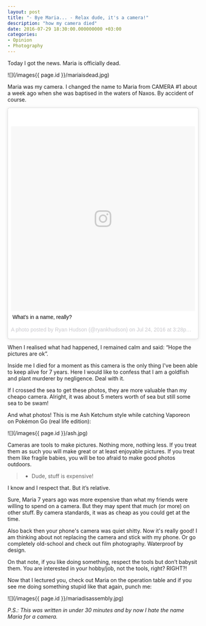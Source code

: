 ```yaml
---
layout: post
title: "- Bye Maria... - Relax dude, it's a camera!"
description: "how my camera died"
date: 2016-07-29 18:30:00.000000000 +03:00
categories:
- Opinion
- Photography
---
```

Today I got the news. Maria is officially dead.

![](/images{{ page.id }}/mariaisdead.jpg)

Maria was my camera. I changed the name to Maria from CAMERA #1 about a week ago when she was baptised in the waters of Naxos. By accident of course.

<blockquote class="instagram-media" data-instgrm-captioned data-instgrm-version="7" style=" background:#FFF; border:0; border-radius:3px; box-shadow:0 0 1px 0 rgba(0,0,0,0.5),0 1px 10px 0 rgba(0,0,0,0.15); margin: 1px; max-width:658px; padding:0; width:99.375%; width:-webkit-calc(100% - 2px); width:calc(100% - 2px);"><div style="padding:8px;"> <div style=" background:#F8F8F8; line-height:0; margin-top:40px; padding:50.0% 0; text-align:center; width:100%;"> <div style=" background:url(data:image/png;base64,iVBORw0KGgoAAAANSUhEUgAAACwAAAAsCAMAAAApWqozAAAABGdBTUEAALGPC/xhBQAAAAFzUkdCAK7OHOkAAAAMUExURczMzPf399fX1+bm5mzY9AMAAADiSURBVDjLvZXbEsMgCES5/P8/t9FuRVCRmU73JWlzosgSIIZURCjo/ad+EQJJB4Hv8BFt+IDpQoCx1wjOSBFhh2XssxEIYn3ulI/6MNReE07UIWJEv8UEOWDS88LY97kqyTliJKKtuYBbruAyVh5wOHiXmpi5we58Ek028czwyuQdLKPG1Bkb4NnM+VeAnfHqn1k4+GPT6uGQcvu2h2OVuIf/gWUFyy8OWEpdyZSa3aVCqpVoVvzZZ2VTnn2wU8qzVjDDetO90GSy9mVLqtgYSy231MxrY6I2gGqjrTY0L8fxCxfCBbhWrsYYAAAAAElFTkSuQmCC); display:block; height:44px; margin:0 auto -44px; position:relative; top:-22px; width:44px;"></div></div> <p style=" margin:8px 0 0 0; padding:0 4px;"> <a href="https://www.instagram.com/p/BIQs-t5j8OL/" style=" color:#000; font-family:Arial,sans-serif; font-size:14px; font-style:normal; font-weight:normal; line-height:17px; text-decoration:none; word-wrap:break-word;" target="_blank">What&#39;s in a name, really?</a></p> <p style=" color:#c9c8cd; font-family:Arial,sans-serif; font-size:14px; line-height:17px; margin-bottom:0; margin-top:8px; overflow:hidden; padding:8px 0 7px; text-align:center; text-overflow:ellipsis; white-space:nowrap;">A photo posted by Ryan Hudson (@ryankhudson) on <time style=" font-family:Arial,sans-serif; font-size:14px; line-height:17px;" datetime="2016-07-24T22:28:17+00:00">Jul 24, 2016 at 3:28pm PDT</time></p></div></blockquote> <script async defer src="//platform.instagram.com/en_US/embeds.js"></script>

When I realised what had happened, I remained calm and said: “Hope the pictures are ok”.

Inside me I died for a moment as this camera is the only thing I've been able to keep alive for 7 years. Here I would like to confess that I am a goldfish and plant murderer by negligence. Deal with it.

If I crossed the sea to get these photos, they are more valuable than my cheapo camera. Alright, it was about 5 meters worth of sea but still some sea to be swam!

And what photos! This is me Ash Ketchum style while catching Vaporeon on Pokémon Go (real life edition):

![](/images{{ page.id }}/ash.jpg)

Cameras are tools to make pictures. Nothing more, nothing less. If you treat them as such you will make great or at least enjoyable pictures. If you treat them like fragile babies, you will be too afraid to make good photos outdoors.

> - Dude, stuff is expensive!

I know and I respect that. But it’s relative.

Sure, Maria 7 years ago was more expensive than what my friends were willing to spend on a camera. But they may spent that much (or more) on other stuff. By camera standards, it was as cheap as you could get at the time.

Also back then your phone's camera was quiet shitty. Now it's really good! I am thinking about not replacing the camera and stick with my phone. Or go completely old-school and check out film photography. Waterproof by design.

On that note, if you like doing something, respect the tools but don’t babysit them. You are interested in your hobby/job, not the tools, right? RIGHT?!

Now that I lectured you, check out Maria on the operation table and if you see me doing something stupid like that again, punch me:

![](/images{{ page.id }}/mariadisassembly.jpg)


_P.S.: This was written in under 30 minutes and by now I hate the name Maria for a camera._
